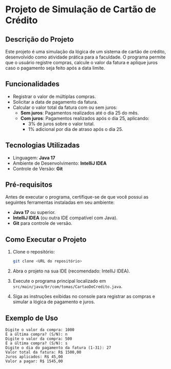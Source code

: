 # Projeto de Simulação de Cartão de Crédito

## Descrição do Projeto

Este projeto é uma simulação da lógica de um sistema de cartão de crédito, desenvolvido como atividade prática para a faculdade. O programa permite que o usuário registre compras, calcule o valor da fatura e aplique juros caso o pagamento seja feito após a data limite.

## Funcionalidades

- Registrar o valor de múltiplas compras.
- Solicitar a data de pagamento da fatura.
- Calcular o valor total da fatura com ou sem juros:
    - **Sem juros**: Pagamentos realizados até o dia 25 do mês.
    - **Com juros**: Pagamentos realizados após o dia 25, aplicando:
        - 3% de juros sobre o valor total.
        - 1% adicional por dia de atraso após o dia 25.

## Tecnologias Utilizadas

- Linguagem: **Java 17**
- Ambiente de Desenvolvimento: **IntelliJ IDEA**
- Controle de Versão: **Git**

## Pré-requisitos

Antes de executar o programa, certifique-se de que você possui as seguintes ferramentas instaladas em seu ambiente:

- **Java 17** ou superior.
- **IntelliJ IDEA** (ou outra IDE compatível com Java).
- **Git** para controle de versão.

## Como Executar o Projeto

1. Clone o repositório:

    ```bash
    git clone <URL do repositório>
    ```

2. Abra o projeto na sua IDE (recomendado: IntelliJ IDEA).

3. Execute o programa principal localizado em `src/main/java/br/com/tomas/CartaoDeCredito.java`.

4. Siga as instruções exibidas no console para registrar as compras e simular a lógica de pagamento e juros.

## Exemplo de Uso

```plaintext
Digite o valor da compra: 1000
É a última compra? (S/N): n
Digite o valor da compra: 500
É a última compra? (S/N): s
Digite o dia do pagamento da fatura (1-31): 27
Valor total da fatura: R$ 1500,00
Juros aplicados: R$ 45,00
Valor a pagar: R$ 1545,00

